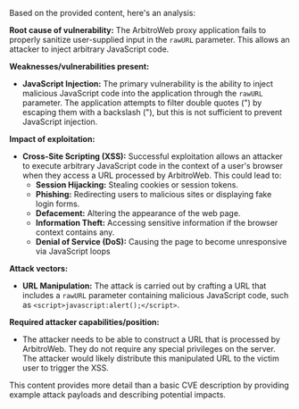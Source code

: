 Based on the provided content, here's an analysis:

**Root cause of vulnerability:** The ArbitroWeb proxy application fails to properly sanitize user-supplied input in the `rawURL` parameter. This allows an attacker to inject arbitrary JavaScript code.

**Weaknesses/vulnerabilities present:**
*   **JavaScript Injection:** The primary vulnerability is the ability to inject malicious JavaScript code into the application through the `rawURL` parameter. The application attempts to filter double quotes (") by escaping them with a backslash (\"), but this is not sufficient to prevent JavaScript injection.

**Impact of exploitation:**
*   **Cross-Site Scripting (XSS):** Successful exploitation allows an attacker to execute arbitrary JavaScript code in the context of a user's browser when they access a URL processed by ArbitroWeb. This could lead to:
    *   **Session Hijacking:** Stealing cookies or session tokens.
    *   **Phishing:** Redirecting users to malicious sites or displaying fake login forms.
    *   **Defacement:** Altering the appearance of the web page.
    *   **Information Theft:** Accessing sensitive information if the browser context contains any.
    *  **Denial of Service (DoS):** Causing the page to become unresponsive via JavaScript loops

**Attack vectors:**
*   **URL Manipulation:** The attack is carried out by crafting a URL that includes a `rawURL` parameter containing malicious JavaScript code, such as `<script>javascript:alert();</script>`.

**Required attacker capabilities/position:**
*   The attacker needs to be able to construct a URL that is processed by ArbitroWeb. They do not require any special privileges on the server. The attacker would likely distribute this manipulated URL to the victim user to trigger the XSS.

This content provides more detail than a basic CVE description by providing example attack payloads and describing potential impacts.